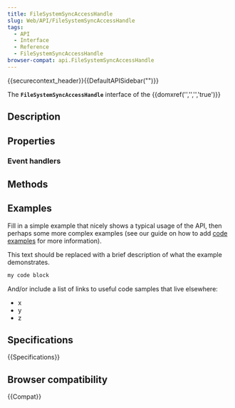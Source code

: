 ```yaml
---
title: FileSystemSyncAccessHandle
slug: Web/API/FileSystemSyncAccessHandle
tags:
  - API
  - Interface
  - Reference
  - FileSystemSyncAccessHandle
browser-compat: api.FileSystemSyncAccessHandle
---
```

{{securecontext_header}}{{DefaultAPISidebar("")}}

The **`FileSystemSyncAccessHandle`** interface of the {{domxref('','','','true')}} 

## Description

 

## Properties



### Event handlers



## Methods



## Examples

Fill in a simple example that nicely shows a typical usage of the API, then perhaps some more complex examples (see our guide on how to add [code examples](/en-US/docs/MDN/Contribute/Structures/Code_examples) for more information).

This text should be replaced with a brief description of what the example demonstrates.

```js
my code block
```

And/or include a list of links to useful code samples that live elsewhere:

*   x
*   y
*   z

## Specifications

{{Specifications}}

## Browser compatibility

{{Compat}}

